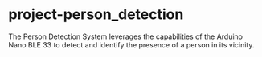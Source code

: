 # project-person_detection
The Person Detection System leverages the capabilities of the Arduino Nano BLE 33 to detect and identify the presence of a person in its vicinity.
